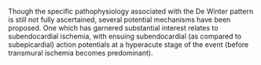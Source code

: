 Though the specific pathophysiology associated with the De Winter pattern is still not fully ascertained, several potential mechanisms have been proposed. One which has garnered substantial interest relates to subendocardial ischemia, with ensuing subendocardial (as compared to subepicardial) action potentials at a hyperacute stage of the event (before transmural ischemia becomes predominant).